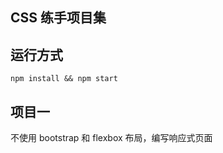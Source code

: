 CSS 练手项目集
----------------

## 运行方式
```
npm install && npm start
```

## 项目一
不使用 bootstrap 和 flexbox 布局，编写响应式页面